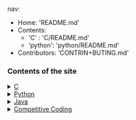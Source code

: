 nav:
- Home: 'README.md'
- Contents:
  - 'C' : 'C/README.md'
  - 'python': 'python/README.md'
- Contributors: 'CONTRIN+BUTING.md'
### Contents of the site

  <details>
    <summary><a href="https://github.com/ramanaditya/beginners/tree/master/C">C</a></summary>**
    <ul>
      <li>README.md</li>
      <li>sample.c</li>
      <li>1_hello_world</li>
    </details>
    </ul>
  <details>
    <summary><a href="https://github.com/ramanaditya/beginners/tree/master/python">Python</a></summary>
    <ul>
      <li>README.md</li>
      <li>sample.py</li>
      <li>1_hello_world</li>
      <li>2_variable</li>
    </details>
    </ul>
    <details>
      <summary><a href="https://github.com/ramanaditya/beginners/tree/master/python">Java</a></summary>
    <ul>
      <li>README.md</li>
      <li>practice.md</li>
      <li>Reference_books.md</li>
      <li>1. Hello World</li>
      <li>2. Variables</li>
    </details>
  </ul>
   <details>
      <summary><a href="https://github.com/ramanaditya/beginners/tree/master/competitive_coding">Competitive Coding</a></summary>
    <ul>
      <li>README.md</li>
      <li>fibonacci</li>
    </ul>
    </details>

